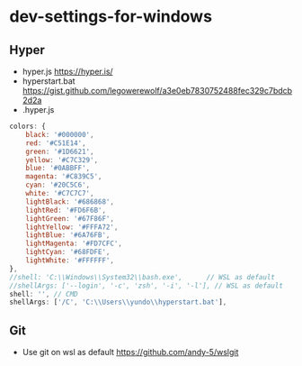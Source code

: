 # dev-settings-for-windows

## Hyper
- hyper.js https://hyper.is/
- hyperstart.bat https://gist.github.com/legowerewolf/a3e0eb7830752488fec329c7bdcb2d2a
- .hyper.js
```js
colors: {
    black: '#000000',
    red: '#C51E14',
    green: '#1D6621',
    yellow: '#C7C329',
    blue: '#0ABBFF',
    magenta: '#C839C5',
    cyan: '#20C5C6',
    white: '#C7C7C7',
    lightBlack: '#686868',
    lightRed: '#FD6F6B',
    lightGreen: '#67F86F',
    lightYellow: '#FFFA72',
    lightBlue: '#6A76FB',
    lightMagenta: '#FD7CFC',
    lightCyan: '#68FDFE',
    lightWhite: '#FFFFFF',
},
//shell: 'C:\\Windows\\System32\\bash.exe',      // WSL as default
//shellArgs: ['--login', '-c', 'zsh', '-i', '-l'], // WSL as default
shell: '', // CMD
shellArgs: ['/C', 'C:\\Users\\yundo\\hyperstart.bat'],
```

## Git
- Use git on wsl as default https://github.com/andy-5/wslgit
